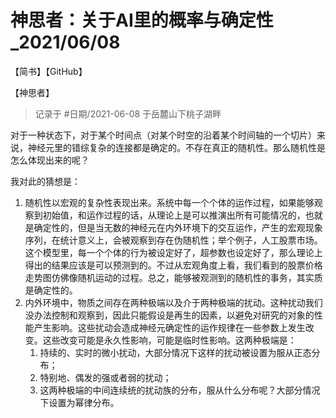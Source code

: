 # 神思者：关于AI里的概率与确定性_2021/06/08

<publish>【简书】</publish><publish>【GitHub】</publish>

<category>【神思者】</category>

> 记录于 #日期/2021-06-08 于岳麓山下桃子湖畔

对于一种状态下，对于某个时间点（对某个时空的沿着某个时间轴的一个切片）来说，神经元里的错综复杂的连接都是确定的。不存在真正的随机性。那么随机性是怎么体现出来的呢？

我对此的猜想是：
1. 随机性以宏观的复杂性表现出来。系统中每一个个体的运作过程，如果能够观察到初始值，和运作过程的话，从理论上是可以推演出所有可能情况的，也就是确定性的，但是当无数的神经元在内外环境下的交互运作，产生的宏观现象序列，在统计意义上，会被观察到存在伪随机性；举个例子，人工股票市场。这个模型里，每一个个体的行为被设定好了，超参数也设定好了，那么理论上得出的结果应该是可以预测到的。不过从宏观角度上看，我们看到的股票价格走势图仿佛像随机运动的过程。总之，能够被观测到的随机性的事务，其实质是确定性的。
1. 内外环境中，物质之间存在两种极端以及介于两种极端的扰动。这种扰动我们没办法控制和观察到，因此只能假设是再生的因素，以避免对研究的对象的性能产生影响。这些扰动会造成神经元确定性的运作规律在一些参数上发生改变。这些改变可能是永久性影响，可能是临时性影响。这两种极端是：
    1. 持续的、实时的微小扰动，大部分情况下这样的扰动被设置为服从正态分布；
    2. 特别地、偶发的强或者弱的扰动；
    3. 这两种极端的中间连续统的扰动族的分布，服从什么分布呢？大部分情况下设置为幂律分布。
